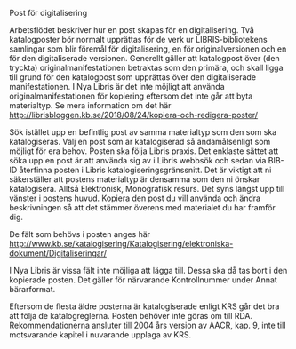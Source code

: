 Post för digitalisering

Arbetsflödet beskriver hur en post skapas för en digitalisering.
Två katalogposter bör normalt upprättas för de verk ur LIBRIS-bibliotekens samlingar som blir föremål för digitalisering, en för originalversionen och en för den digitaliserade versionen.
Generellt gäller att katalogpost över (den tryckta) originalmanifestationen betraktas som den primära, och skall ligga till grund för den katalogpost som upprättas över den digitaliserade manifestationen. I Nya Libris är det inte möjligt att använda originalmanifestationen för kopiering eftersom det inte går att byta materialtyp. Se mera information om det här http://librisbloggen.kb.se/2018/08/24/kopiera-och-redigera-poster/ 

Sök istället upp en befintlig post av samma materialtyp som den som ska katalogiseras. Välj en post som är katalogiserad så ändamålsenligt som möjligt för era behov. Posten ska följa Libris praxis.
Det enklaste sättet att söka upp en post är att använda sig av i Libris webbsök och sedan via BIB-ID återfinna posten i Libris katalogiseringsgränssnitt. Det är viktigt att ni säkerställer att postens materialtyp är densamma som den ni önskar katalogisera. Alltså Elektronisk, Monografisk resurs. Det syns längst upp till vänster i postens huvud.
Kopiera den post du vill använda och ändra beskrivningen så att det stämmer överens med materialet du har framför dig.

De fält som behövs i posten anges här http://www.kb.se/katalogisering/Katalogisering/elektroniska-dokument/Digitaliseringar/ 

I Nya Libris är vissa fält inte möjliga att lägga till. Dessa ska då tas bort i den kopierade posten. Det gäller för närvarande Kontrollnummer under Annat bärarformat.

Eftersom de flesta äldre posterna är katalogiserade enligt KRS går det bra att följa de katalogreglerna. Posten behöver inte göras om till RDA. Rekommendationerna ansluter till 2004 års version av AACR, kap. 9, inte till motsvarande kapitel i nuvarande upplaga av KRS.

